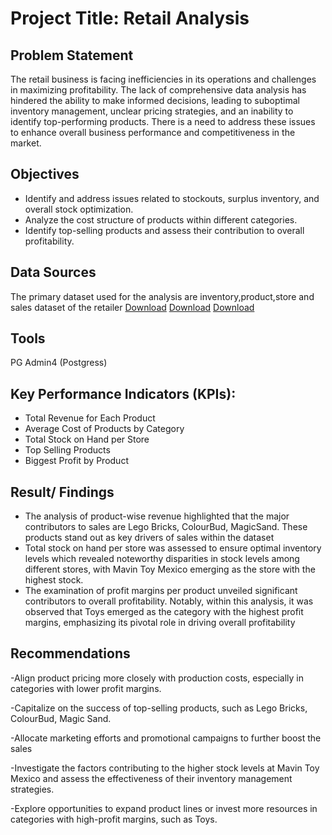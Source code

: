 # Project Title: Retail Analysis

##  Problem Statement
The retail business is facing inefficiencies in its operations and challenges in maximizing profitability. The lack of comprehensive data analysis has hindered the ability to make informed decisions, leading to suboptimal inventory management, unclear pricing strategies, and an inability to identify top-performing products. There is a need to address these issues to enhance overall business performance and competitiveness in the market.

 ## Objectives
 
 - Identify and address issues related to stockouts, surplus inventory, and overall stock optimization.
 - Analyze the cost structure of products within different categories.
 - Identify top-selling products and assess their contribution to overall profitability.

 ## Data Sources
 The primary dataset used for the analysis are inventory,product,store and sales dataset of the retailer
 [Download](inventory-230126-100430.csv)
 [Download]( products-230126-100423.csv)
 [Download](sales-230126-100430.csv)
 ## Tools
 PG Admin4 (Postgress)

 ## Key Performance Indicators (KPIs):
 - Total Revenue for Each Product
 - Average Cost of Products by Category
 - Total Stock on Hand per Store
 - Top Selling Products
 - Biggest Profit by Product

## Result/ Findings
- The analysis of product-wise revenue highlighted that the major contributors to sales are Lego Bricks, ColourBud, MagicSand. These products stand out as key drivers of sales within the dataset
- Total stock on hand per store was assessed to ensure optimal inventory levels which  revealed noteworthy disparities in stock levels among different stores, with Mavin Toy Mexico emerging as the store with the highest stock.
- The examination of profit margins per product unveiled significant contributors to overall profitability. Notably, within this analysis, it was observed that Toys emerged as the category with the highest profit margins, emphasizing its pivotal role in driving overall profitability
## Recommendations
-Align product pricing more closely with production costs, especially in categories with lower profit margins.

-Capitalize on the success of top-selling products, such as Lego Bricks, ColourBud, Magic Sand.

-Allocate marketing efforts and promotional campaigns to further boost the sales

-Investigate the factors contributing to the higher stock levels at Mavin Toy Mexico and assess the effectiveness of their inventory management strategies.

-Explore opportunities to expand product lines or invest more resources in categories with high-profit margins, such as Toys.


